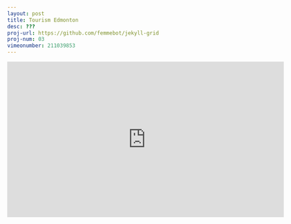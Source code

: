 ```yaml
---
layout: post
title: Tourism Edmonton
desc: ???
proj-url: https://github.com/femmebot/jekyll-grid
proj-num: 03
vimeonumber: 211039853
---
```


<iframe src="https://player.vimeo.com/video/211039853" width="640" height="360" frameborder="0" webkitallowfullscreen mozallowfullscreen allowfullscreen></iframe>
